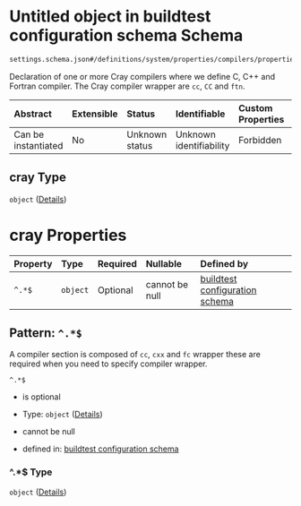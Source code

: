 # Untitled object in buildtest configuration schema Schema

```txt
settings.schema.json#/definitions/system/properties/compilers/properties/compiler/properties/cray
```

Declaration of one or more Cray compilers where we define C, C++ and Fortran compiler. The Cray compiler wrapper are `cc`, `CC` and `ftn`.

| Abstract            | Extensible | Status         | Identifiable            | Custom Properties | Additional Properties | Access Restrictions | Defined In                                                                  |
| :------------------ | :--------- | :------------- | :---------------------- | :---------------- | :-------------------- | :------------------ | :-------------------------------------------------------------------------- |
| Can be instantiated | No         | Unknown status | Unknown identifiability | Forbidden         | Allowed               | none                | [settings.schema.json*](../out/settings.schema.json "open original schema") |

## cray Type

`object` ([Details](settings-definitions-system-properties-compilers-properties-compiler-properties-cray.md))

# cray Properties

| Property | Type     | Required | Nullable       | Defined by                                                                                                                                                                                            |
| :------- | :------- | :------- | :------------- | :---------------------------------------------------------------------------------------------------------------------------------------------------------------------------------------------------- |
| `^.*$`   | `object` | Optional | cannot be null | [buildtest configuration schema](settings-definitions-compiler_section.md "settings.schema.json#/definitions/system/properties/compilers/properties/compiler/properties/cray/patternProperties/^.*$") |

## Pattern: `^.*$`

A compiler section is composed of `cc`, `cxx` and `fc` wrapper these are required when you need to specify compiler wrapper.

`^.*$`

*   is optional

*   Type: `object` ([Details](settings-definitions-compiler_section.md))

*   cannot be null

*   defined in: [buildtest configuration schema](settings-definitions-compiler_section.md "settings.schema.json#/definitions/system/properties/compilers/properties/compiler/properties/cray/patternProperties/^.\*$")

### ^.\*$ Type

`object` ([Details](settings-definitions-compiler_section.md))
